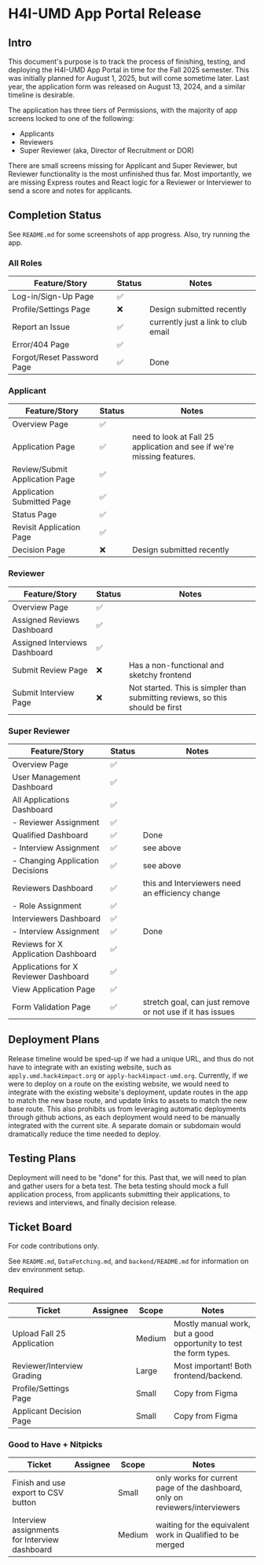 # H4I-UMD App Portal Release

## Intro

This document's purpose is to track the process of finishing, testing, and deploying the H4I-UMD App Portal in time for the Fall 2025 semester. This was initially planned for August 1, 2025, but will come sometime later. Last year, the application form was released on August 13, 2024, and a similar timeline is desirable.

The application has three tiers of Permissions, with the majority of app screens locked to one of the following:

- Applicants
- Reviewers
- Super Reviewer (aka, Director of Recruitment or DOR)

There are small screens missing for Applicant and Super Reviewer, but Reviewer functionality is the most unfinished thus far. Most importantly, we are missing Express routes and React logic for a Reviewer or Interviewer to send a score and notes for applicants.

## Completion Status

See `README.md` for some screenshots of app progress. Also, try running the app.

### All Roles

| Feature/Story              | Status | Notes                               |
| -------------------------- | ------ | ----------------------------------- |
| Log-in/Sign-Up Page        | ✅     |                                     |
| Profile/Settings Page      | ❌     | Design submitted recently           |
| Report an Issue            | ✅     | currently just a link to club email |
| Error/404 Page             | ✅     |                                     |
| Forgot/Reset Password Page | ✅     | Done                                |

### Applicant

| Feature/Story                  | Status | Notes                                                                  |
| ------------------------------ | ------ | ---------------------------------------------------------------------- |
| Overview Page                  | ✅     |                                                                        |
| Application Page               | ✅     | need to look at Fall 25 application and see if we're missing features. |
| Review/Submit Application Page | ✅     |                                                                        |
| Application Submitted Page     | ✅     |                                                                        |
| Status Page                    | ✅     |                                                                        |
| Revisit Application Page       | ✅     |                                                                        |
| Decision Page                  | ❌     | Design submitted recently                                              |

### Reviewer

| Feature/Story                 | Status | Notes                                                                         |
| ----------------------------- | ------ | ----------------------------------------------------------------------------- |
| Overview Page                 | ✅     |                                                                               |
| Assigned Reviews Dashboard    | ✅     |                                                                               |
| Assigned Interviews Dashboard | ✅     |                                                                               |
| Submit Review Page            | ❌     | Has a non-functional and sketchy frontend                                     |
| Submit Interview Page         | ❌     | Not started. This is simpler than submitting reviews, so this should be first |

### Super Reviewer

| Feature/Story                         | Status | Notes                                                     |
| ------------------------------------- | ------ | --------------------------------------------------------- |
| Overview Page                         | ✅     |                                                           |
| User Management Dashboard             | ✅     |                                                           |
| All Applications Dashboard            | ✅     |                                                           |
| - Reviewer Assignment                 | ✅     |                                                           |
| Qualified Dashboard                   | ✅     | Done                                                      |
| - Interview Assignment                | ✅     | see above                                                 |
| - Changing Application Decisions      | ✅     | see above                                                 |
| Reviewers Dashboard                   | ✅     | this and Interviewers need an efficiency change           |
| - Role Assignment                     | ✅     |                                                           |
| Interviewers Dashboard                | ✅     |                                                           |
| - Interview Assignment                | ✅     | Done                                                      |
| Reviews for X Application Dashboard   | ✅     |                                                           |
| Applications for X Reviewer Dashboard | ✅     |                                                           |
| View Application Page                 | ✅     |                                                           |
| Form Validation Page                  | ✅     | stretch goal, can just remove or not use if it has issues |

## Deployment Plans

Release timeline would be sped-up if we had a unique URL, and thus do not have to integrate with an existing website, such as `apply.umd.hack4impact.org` or `apply-hack4impact-umd.org`. Currently, if we were to deploy on a route on the existing website, we would need to integrate with the existing website's deployment, update routes in the app to match the new base route, and update links to assets to match the new base route. This also prohibits us from leveraging automatic deployments through github actions, as each deployment would need to be manually integrated with the current site. A separate domain or subdomain would dramatically reduce the time needed to deploy.

## Testing Plans

Deployment will need to be "done" for this. Past that, we will need to plan and gather users for a beta test. The beta testing should mock a full application process, from applicants submitting their applications, to reviews and interviews, and finally decision release.

## Ticket Board

For code contributions only.

See `README.md`, `DataFetching.md`, and `backend/README.md` for information on dev environment setup.

### Required

| Ticket                     | Assignee | Scope  | Notes                                                              |
| -------------------------- | -------- | ------ | ------------------------------------------------------------------ |
| Upload Fall 25 Application |          | Medium | Mostly manual work, but a good opportunity to test the form types. |
| Reviewer/Interview Grading |          | Large  | Most important! Both frontend/backend.                             |
| Profile/Settings Page      |          | Small  | Copy from Figma                                                    |
| Applicant Decision Page    |          | Small  | Copy from Figma                                                    |

### Good to Have + Nitpicks

| Ticket                                        | Assignee | Scope  | Notes                                                                        |
| --------------------------------------------- | -------- | ------ | ---------------------------------------------------------------------------- |
| Finish and use export to CSV button           |          | Small  | only works for current page of the dashboard, only on reviewers/interviewers |
| Interview assignments for Interview dashboard |          | Medium | waiting for the equivalent work in Qualified to be merged                    |
